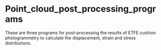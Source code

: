 # Point_cloud_post_processing_programs
These are three programs for post-processing the results of ETFE cushion photogrammetry to calculate the displacement, strain and stress distributions.
